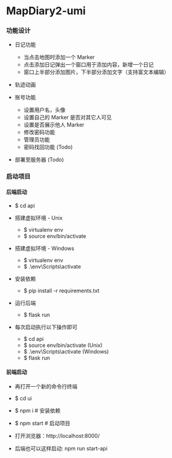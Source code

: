 # MapDiary2-umi

### 功能设计

- 日记功能
  - 当点击地图时添加一个 Marker
  - 点击添加日记弹出一个窗口用于添加内容，新增一个日记
  - 窗口上半部分添加图片，下半部分添加文字（支持富文本编辑）
- 轨迹动画
- 账号功能

  - 设置用户名，头像
  - 设置自己的 Marker 是否对其它人可见
  - 设置是否展示他人 Marker
  - 修改密码功能
  - 管理员功能
  - 密码找回功能 (Todo)

- 部署至服务器 (Todo)

### 启动项目

#### 后端启动

- $ cd api
- 搭建虚拟环境 - Unix

  - $ virtualenv env
  - $ source env/bin/activate

- 搭建虚拟环境 - Windows

  - $ virtualenv env
  - $ .\env\Scripts\activate

- 安装依赖

  - $ pip install -r requirements.txt

- 运行后端

  - $ flask run

- 每次启动执行以下操作即可
  - $ cd api
  - $ source env/bin/activate (Unix)
  - $ .\env\Scripts\activate (Windows)
  - $ flask run

#### 前端启动

- 再打开一个新的命令行终端
- $ cd ui
- $ npm i # 安装依赖
- $ npm start # 启动项目
- 打开浏览器：http://localhost:8000/

- 后端也可以这样启动: npm run start-api
